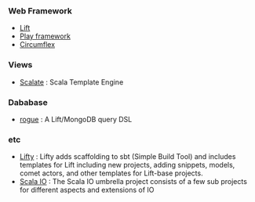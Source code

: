### Web Framework
- [Lift](http://liftweb.net/)
- [Play framework](http://www.playframework.org/)
- [Circumflex](http://circumflex.ru/index.html)

### Views
- [Scalate](http://scalate.fusesource.org/) : Scala Template Engine

### Dababase
- [rogue](https://github.com/foursquare/rogue) : A Lift/MongoDB query DSL

### etc
- [Lifty](http://lifty.github.com/) : Lifty adds scaffolding to sbt (Simple Build Tool) and includes templates for Lift including new projects, adding snippets, models, comet actors, and other templates for Lift-base projects.
- [Scala IO](http://jesseeichar.github.com/scala-io/) : The Scala IO umbrella project consists of a few sub projects for different aspects and extensions of IO